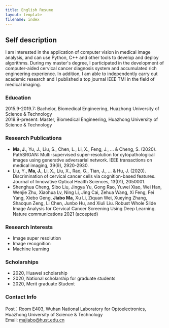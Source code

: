 ```yaml
---
title: English Resume
layout: template
filename: index
--- 
```

## Self description
I am interested in the application of computer vision in medical image analysis, and can use Python, C++ and other tools to develop and deploy algorithms. During my master's degree, I participated in the development of computer-aided cervical cancer diagnosis system and accumulated rich engineering experience. In addition, I am able to independently carry out academic research and I published a top journal IEEE TMI in the field of medical imaging.
### Education
2015.9-2019.7: Bachelor, Biomedical Engineering, Huazhong University of Science & Technology  
2019.9-present: Master, Biomedical Engineering, Huazhong University of Science & Technology  

### Research Publications
- **Ma, J.**, Yu, J., Liu, S., Chen, L., Li, X., Feng, J., ... & Cheng, S. (2020). PathSRGAN: Multi-supervised super-resolution for cytopathological images using generative adversarial network. IEEE transactions on medical imaging, 39(9), 2920-2930. 
- Liu, Y., **Ma, J.**, Li, X., Liu, X., Rao, G., Tian, J., ... & Hu, J. (2020). Discrimination of cervical cancer cells via cognition-based features. Journal of Innovative Optical Health Sciences, 13(01), 2050001. 
- Shenghua Cheng, Sibo Liu, Jingya Yu, Gong Rao, Yuwei Xiao, Wei Han, Wenjie Zhu, Xiaohua Lv, Ning Li, Jing Cai, Zehua Wang, Xi Feng, Fei Yang, Xiebo Geng, **Jiabo Ma**, Xu Li, Ziquan Wei, Xueying Zhang, Shaoqun Zeng, Li Chen, Junbo Hu, and Xiuli Liu. Robust Whole Slide Image Analysis for Cervical Cancer Screening Using Deep Learning. Nature communications 2021 (accepted)

### Research Interests
- Image super resolution
- Image recognition
- Machine learning

### Scholarships
- 2020, Huawei scholarship
- 2020, National scholarship for graduate students
- 2020, Merit graduate Student


### Contact Info
Post：Room E403, Wuhan National Laboratory for Optoelectronics, Huazhong University of Science & Technology  
Email: majiabo@hust.edu.cn  
